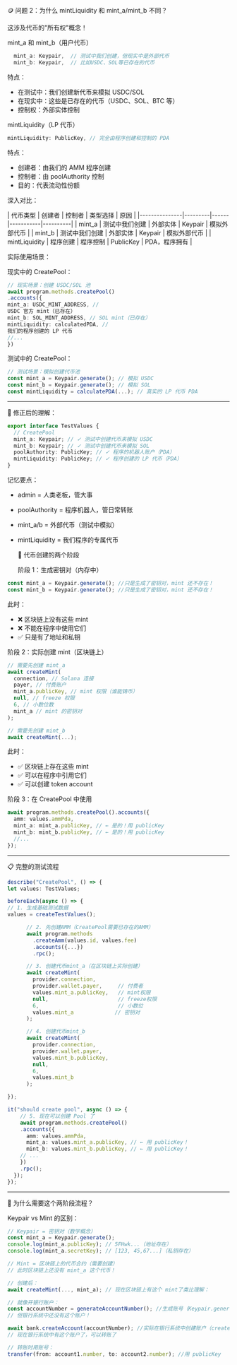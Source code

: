 🪙 问题 2：为什么 mintLiquidity 和 mint_a/mint_b 不同？

这涉及代币的"所有权"概念！

mint_a 和 mint_b（用户代币）

```ts
  mint_a: Keypair,  // 测试中我们创建，但现实中是外部代币
  mint_b: Keypair,  // 比如USDC、SOL等已存在的代币
```

特点：

- 在测试中：我们创建新代币来模拟 USDC/SOL
- 在现实中：这些是已存在的代币（USDC、SOL、BTC 等）
- 控制权：外部实体控制

mintLiquidity（LP 代币）

```ts
mintLiquidity: PublicKey, // 完全由程序创建和控制的 PDA
```

特点：

- 创建者：由我们的 AMM 程序创建
- 控制者：由 poolAuthority 控制
- 目的：代表流动性份额

深入对比：

| 代币类型 | 创建者 | 控制者 | 类型选择
| 原因 |
|---------------|---------|------|-----------|----------|
| mint_a | 测试中我们创建 | 外部实体 | Keypair | 模拟外部代币 |
| mint_b | 测试中我们创建 | 外部实体 | Keypair | 模拟外部代币 |
| mintLiquidity | 程序创建 | 程序控制 | PublicKey | PDA，程序拥有 |

实际使用场景：

现实中的 CreatePool：

```ts
// 现实场景：创建 USDC/SOL 池
await program.methods.createPool()
.accounts({
mint_a: USDC_MINT_ADDRESS, //
USDC 官方 mint（已存在）
mint_b: SOL_MINT_ADDRESS, // SOL mint（已存在）
mintLiquidity: calculatedPDA, //
我们的程序创建的 LP 代币
//...
})
```

测试中的 CreatePool：

```ts
// 测试场景：模拟创建代币池
const mint_a = Keypair.generate(); // 模拟 USDC
const mint_b = Keypair.generate(); // 模拟 SOL
const mintLiquidity = calculatePDA(...); // 真实的 LP 代币 PDA
```

---

🎯 修正后的理解：

```ts
export interface TestValues {
  // CreatePool
  mint_a: Keypair; // ✓ 测试中创建代币来模拟 USDC
  mint_b: Keypair; // ✓ 测试中创建代币来模拟 SOL
  poolAuthority: PublicKey; // ✓ 程序的机器人账户（PDA）
  mintLiquidity: PublicKey; // ✓ 程序创建的 LP 代币（PDA）
}
```

记忆要点：

- admin = 人类老板，管大事
- poolAuthority = 程序机器人，管日常转账
- mint_a/b = 外部代币（测试中模拟）
- mintLiquidity = 我们程序的专属代币

  🔄 代币创建的两个阶段

  阶段 1：生成密钥对（内存中）

```ts
const mint_a = Keypair.generate(); //只是生成了密钥对，mint 还不存在！
const mint_b = Keypair.generate(); //只是生成了密钥对，mint 还不存在！
```

此时：

- ❌ 区块链上没有这些 mint
- ❌ 不能在程序中使用它们
- ✅ 只是有了地址和私钥

阶段 2：实际创建 mint（区块链上）

```ts
// 需要先创建 mint_a
await createMint(
  connection, // Solana 连接
  payer, // 付费账户
  mint_a.publicKey, // mint 权限（谁能铸币）
  null, // freeze 权限
  6, // 小数位数
  mint_a // mint 的密钥对
);

// 需要先创建 mint_b
await createMint(...);
```

此时：

- ✅ 区块链上存在这些 mint
- ✅ 可以在程序中引用它们
- ✅ 可以创建 token account

阶段 3：在 CreatePool 中使用

```ts
await program.methods.createPool().accounts({
  amm: values.ammPda,
  mint_a: mint_a.publicKey, // ← 是的！用 publicKey
  mint_b: mint_b.publicKey, // ← 是的！用 publicKey
  //...
});
```

---

📋 完整的测试流程

```ts
describe("CreatePool", () => {
let values: TestValues;

beforeEach(async () => {
// 1. 生成基础测试数据
values = createTestValues();

      // 2. 先创建AMM（CreatePool需要已存在的AMM）
      await program.methods
        .createAmm(values.id, values.fee)
        .accounts({...})
        .rpc();

      // 3. 创建代币mint_a（在区块链上实际创建）
      await createMint(
        provider.connection,
        provider.wallet.payer,     // 付费者
        values.mint_a.publicKey,   // mint权限
        null,                      // freeze权限
        6,                         // 小数位
        values.mint_a             // 密钥对
      );

      // 4. 创建代币mint_b
      await createMint(
        provider.connection,
        provider.wallet.payer,
        values.mint_b.publicKey,
        null,
        6,
        values.mint_b
      );

});

it("should create pool", async () => {
    // 5. 现在可以创建 Pool 了
    await program.methods.createPool()
    .accounts({
      amm: values.ammPda,
      mint_a: values.mint_a.publicKey, // ← 用 publicKey！
      mint_b: values.mint_b.publicKey, // ← 用 publicKey！
    // ...
    })
    .rpc();
  });
});
```

---

🤔 为什么需要这个两阶段流程？

Keypair vs Mint 的区别：

```ts
// Keypair = 密钥对（数学概念）
const mint_a = Keypair.generate();
console.log(mint_a.publicKey); // 5FHwk...（地址存在）
console.log(mint_a.secretKey); // [123, 45,67...]（私钥存在）

// Mint = 区块链上的代币合约（需要创建）
// 此时区块链上还没有 mint_a 这个代币！

// 创建后：
await createMint(..., mint_a); // 现在区块链上有这个 mint了类比理解：

// 就像开银行账户：
const accountNumber = generateAccountNumber(); //生成账号（Keypair.generate）
// 但银行系统中还没有这个账户！

await bank.createAccount(accountNumber); //实际在银行系统中创建账户（createMint）
// 现在银行系统中有这个账户了，可以转账了

// 转账时用账号：
transfer(from: account1.number, to: account2.number); //用 publicKey
```
